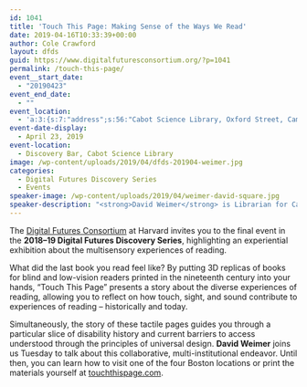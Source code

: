 ```yaml
---
id: 1041
title: 'Touch This Page: Making Sense of the Ways We Read'
date: 2019-04-16T10:33:39+00:00
author: Cole Crawford
layout: dfds
guid: https://www.digitalfuturesconsortium.org/?p=1041
permalink: /touch-this-page/
event__start_date:
  - "20190423"
event_end_date:
  - ""
event_location:
  - 'a:3:{s:7:"address";s:56:"Cabot Science Library, Oxford Street, Cambridge, MA, USA";s:3:"lat";s:17:"42.37623670000001";s:3:"lng";s:9:"-71.11624";}'
event-date-display:
  - April 23, 2019
event-location:
  - Discovery Bar, Cabot Science Library
image: /wp-content/uploads/2019/04/dfds-201904-weimer.jpg
categories:
  - Digital Futures Discovery Series
  - Events
speaker-image: /wp-content/uploads/2019/04/weimer-david-square.jpg
speaker-description: "<strong>David Weimer</strong> is Librarian for Cartographic Collections and Learning at the Harvard Map Collection. He is broadly interested in material culture and the stories we can tell with the interactions between people and objects. David has published articles in this vein on maps made for students with blindness and low-vision in the nineteenth century."
---
```

<p>
  The <a href="https://www.digitalfuturesconsortium.org/">Digital Futures Consortium</a> at Harvard invites you to the final event in the <strong>2018–19 Digital Futures Discovery Series</strong>, highlighting an experiential exhibition about the multisensory experiences of reading.
</p>

<p>
  What did the last book you read feel like? By putting 3D replicas of books for blind and low-vision readers printed in the nineteenth century into your hands, &#8220;Touch This Page&#8221; presents a story about the diverse experiences of reading, allowing you to reflect on how touch, sight, and sound contribute to experiences of reading – historically and today.
</p>

<p>
  Simultaneously, the story of these tactile pages guides you through a particular slice of disability history and current barriers to access understood through the principles of universal design. <strong>David Weimer</strong> joins us Tuesday to talk about this collaborative, multi-institutional endeavor. Until then, you can learn how to visit one of the four Boston locations or print the materials yourself at <a href="https://touchthispage.com/">touchthispage.com</a>.
</p>
